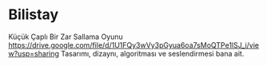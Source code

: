 # Bilistay
Küçük Çaplı Bir Zar Sallama Oyunu
https://drive.google.com/file/d/1U1FQy3wVy3pGyua6oa7sMoQTPe1lSJ_i/view?usp=sharing
Tasarımı, dizaynı, algoritması ve seslendirmesi bana ait.
